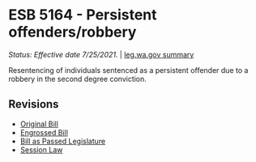 # ESB 5164 - Persistent offenders/robbery
*Status: Effective date 7/25/2021.* | [leg.wa.gov summary](https://app.leg.wa.gov/billsummary?BillNumber=5164&Year=2021)

Resentencing of individuals sentenced as a persistent offender due to a robbery in the second degree conviction.

## Revisions
* [Original Bill](1/)
* [Engrossed Bill](1/)
* [Bill as Passed Legislature](1/)
* [Session Law](1/)